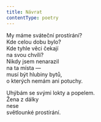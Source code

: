 ```yaml
---
title: Návrat
contentType: poetry
---
```


<section>

My máme sváteční prostírání?  
Kde celou dobu bylo?  
Kde tyhle věci čekají  
na svou chvíli?  
Nikdy jsem nenarazil  
na ta místa —  
musí být hlubiny bytů,  
o kterých nemám ani potuchy.

Uhýbám se svými lokty a popelem.  
Žena z dálky  
nese  
světlounké prostírání.

</section>
